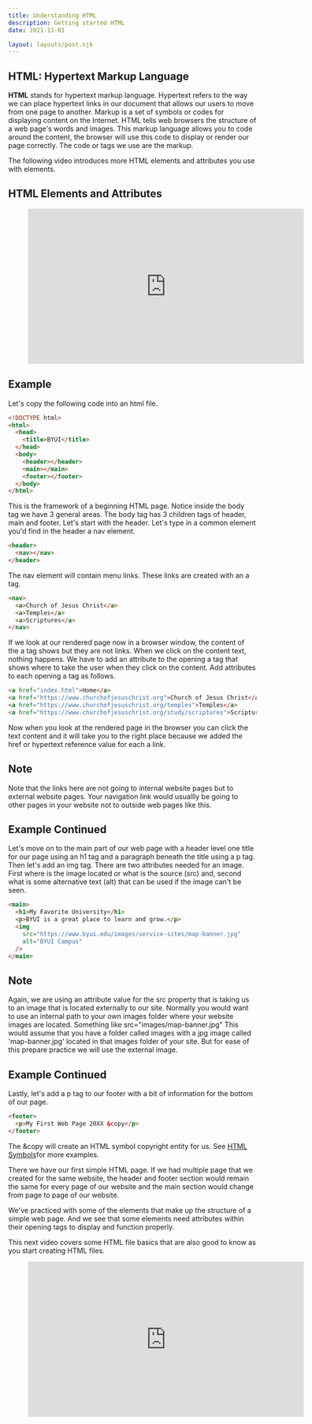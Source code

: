 ```yaml
---
title: Understanding HTML
description: Getting started HTML
date: 2021-11-01

layout: layouts/post.njk
---
```


## HTML: Hypertext Markup Language

**HTML** stands for hypertext markup language. Hypertext refers to the way we can place hypertext links in our document that allows our users to move from one page to another. Markup is a set of symbols or codes for displaying content on the Internet. HTML tells web browsers the structure of a web page's words and images. This markup language allows you to code around the content, the browser will use this code to display or render our page correctly. The code or tags we use are the markup.

The following video introduces more HTML elements and attributes you use with elements.

## HTML Elements and Attributes

<figure class="video-container">

<iframe width="560" height="315" src="https://www.youtube.com/embed/GpZmiD8WlFo" title=
"YouTube video player" frameborder="0" allow="accelerometer; autoplay; clipboard-write; encrypted-media; gyroscope; picture-in-picture" allowfullscreen></iframe>
</figure>

## Example

Let's copy the following code into an html file.

```html
<!DOCTYPE html>
<html>
  <head>
    <title>BYUI</title>
  </head>
  <body>
    <header></header>
    <main></main>
    <footer></footer>
  </body>
</html>
```

This is the framework of a beginning HTML page. Notice inside the body tag we have 3 general areas. The body tag has 3 children tags of header, main and footer. Let's start with the header. Let's type in a common element you'd find in the header a nav element.

```html
<header>
  <nav></nav>
</header>
```

The nav element will contain menu links. These links are created with an a tag.

```html
<nav>
  <a>Church of Jesus Christ</a>
  <a>Temples</a>
  <a>Scriptures</a>
</nav>
```

If we look at our rendered page now in a browser window, the content of the a tag shows but they are not links. When we click on the content text, nothing happens. We have to add an attribute to the opening a tag that shows where to take the user when they click on the content. Add attributes to each opening a tag as follows.

```html
<a href="index.html">Home</a>
<a href="https://www.churchofjesuschrist.org">Church of Jesus Christ</a>
<a href="https://www.churchofjesuschrist.org/temples">Temples</a>
<a href="https://www.churchofjesuschrist.org/study/scriptures">Scriptures</a>
```

Now when you look at the rendered page in the browser you can click the text content and it will take you to the right place because we added the href or hypertext reference value for each a link.

## Note

Note that the links here are not going to internal website pages but to external website pages. Your navigation link would usuallly be going to other pages in your website not to outside web pages like this.

## Example Continued

Let's move on to the main part of our web page with a header level one title for our page using an h1 tag and a paragraph beneath the title using a p tag. Then let's add an img tag. There are two attributes needed for an image. First where is the image located or what is the source (src) and, second what is some alternative text (alt) that can be used if the image can't be seen.

```html
<main>
  <h1>My Favorite University</h1>
  <p>BYUI is a great place to learn and grow.</p>
  <img
    src="https://www.byui.edu/images/service-sites/map-banner.jpg"
    alt="BYUI Campus"
  />
</main>
```

## Note

Again, we are using an attribute value for the src property that is taking us to an image that is located externally to our site. Normally you would want to use an internal path to your own images folder where your website images are located. Something like src="images/map-banner.jpg" This would assume that you have a folder called images with a jpg image called 'map-banner.jpg' located in that images folder of your site. But for ease of this prepare practice we will use the external image.

## Example Continued

Lastly, let's add a p tag to our footer with a bit of information for the bottom of our page.

```html
<footer>
  <p>My First Web Page 20XX &copy</p>
</footer>
```

The &copy will create an HTML symbol copyright entity for us. See <a href="https://www.w3schools.com/html/html_symbols.asp">HTML Symbols</a>for more examples.

There we have our first simple HTML page. If we had multiple page that we created for the same website, the header and footer section would remain the same for every page of our website and the main section would change from page to page of our website.

We've practiced with some of the elements that make up the structure of a simple web page. And we see that some elements need attributes within their opening tags to display and function properly.

This next video covers some HTML file basics that are also good to know as you start creating HTML files.

<figure class="video-container">

<iframe width="560" height="315" src="https://www.youtube.com/embed/bvSfWtaWhOY" title="YouTube video player" frameborder="0" allow="accelerometer; autoplay; clipboard-write; encrypted-media; gyroscope; picture-in-picture" allowfullscreen></iframe>
</figure>
